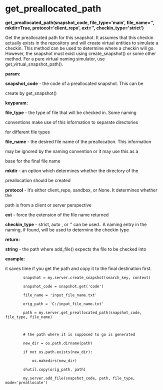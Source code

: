 # get\_preallocated\_path

**get\_preallocated\_path(snapshot\_code, file\_type='main', file\_name='', mkdir=True, protocol='client\_repo', ext='', checkin\_type='strict')**

Get the preallocated path for this snapshot. It assumes that
this checkin actually exists in the repository and will create virtual
entities to simulate a checkin. This method can be used to determine
where a checkin will go. However, the snapshot must exist
using create\_snapshot() or some other method. For a pure virtual naming
simulator, use get\_virtual\_snapshot\_path().

**param:**

**snapshot\_code** - the code of a preallocated snapshot. This can be

create by get\_snapshot()

**keyparam:**

**file\_type** - the type of file that will be checked in. Some naming

conventions make use of this information to separate directories

for different file types

**file\_name** - the desired file name of the preallocation. This information

may be ignored by the naming convention or it may use this as a

base for the final file name

**mkdir** - an option which determines whether the directory of the

preallocation should be created

**protocol** - It’s either client\_repo, sandbox, or None. It determines whether the

path is from a client or server perspective

**ext** - force the extension of the file name returned

**checkin\_type** - strict, auto , or '' can be used.. A naming entry in the naming, if found, will be used to determine the checkin type

**return:**

**string** - the path where add\_file() expects the file to be checked into

**example:**

it saves time if you get the path and copy it to the final destination first.

            snapshot = my.server.create_snapshot(search_key, context)

            snapshot_code = snapshot.get('code')

            file_name = 'input_file_name.txt'

            orig_path = 'C:/input_file_name.txt'

            path = my.server.get_preallocated_path(snapshot_code, file_type, file_name)



            # the path where it is supposed to go is generated

            new_dir = os.path.dirname(path)

            if not os.path.exists(new_dir):

                os.makedirs(new_dir)

            shutil.copy(orig_path, path)

            my.server.add_file(snapshot_code, path, file_type, mode='preallocate')
